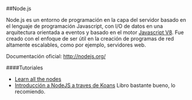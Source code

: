##Node.js

Node.js es un entorno de programación en la capa del servidor basado en el lenguaje de programación Javascript, con I/O de datos en una arquitectura orientada a eventos y basado en el motor [Javascript V8](https://code.google.com/p/v8/). Fue creado con el enfoque de ser útil en la creación de programas de red altamente escalables, como por ejemplo, servidores web. 

Documentación oficial: http://nodejs.org/

####Tutoriales

* [Learn all the nodes](http://www.learnallthenodes.com/)
* [Introducción a NodeJS a traves de Koans](http://nodejskoans.com/)
Libro bastante bueno, lo recomiendo.
